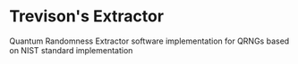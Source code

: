 # Trevison's Extractor
Quantum Randomness Extractor software implementation for QRNGs based on NIST standard implementation
